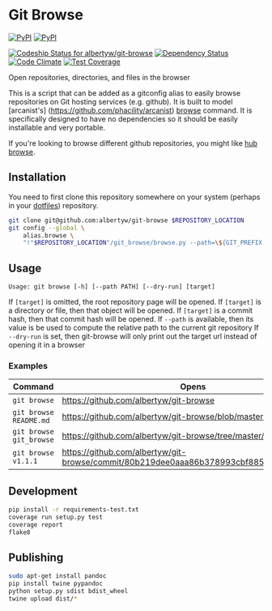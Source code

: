 Git Browse
==========

[![PyPI](https://img.shields.io/pypi/v/git-browse.svg)](https://github.com/albertyw/git-browse)
[![PyPI](https://img.shields.io/pypi/pyversions/git-browse.svg)]()

[ ![Codeship Status for albertyw/git-browse](https://codeship.com/projects/fbd67810-b952-0134-2c2e-166255a25182/status?branch=master)](https://codeship.com/projects/194945)
[![Dependency Status](https://gemnasium.com/badges/github.com/albertyw/git-browse.svg)](https://gemnasium.com/github.com/albertyw/git-browse)
[![Code Climate](https://codeclimate.com/github/albertyw/git-browse/badges/gpa.svg)](https://codeclimate.com/github/albertyw/git-browse)
[![Test Coverage](https://codeclimate.com/github/albertyw/git-browse/badges/coverage.svg)](https://codeclimate.com/github/albertyw/git-browse/coverage)

Open repositories, directories, and files in the browser

This is a script that can be added as a gitconfig alias to easily browse
repositories on Git hosting services (e.g. github).  It is built to model
[arcanist's] (https://github.com/phacility/arcanist)
[browse](https://github.com/phacility/arcanist/blob/master/src/workflow/ArcanistBrowseWorkflow.php)
command.  It is specifically designed to have no dependencies so it should be
easily installable and very portable.

If you're looking to browse different github repositories, you might like
[hub browse](https://github.com/github/hub/blob/master/commands/browse.go).

Installation
------------

You need to first clone this repository somewhere on your system (perhaps in
your [dotfiles](https://github.com/albertyw/dotfiles)) repository.

```bash
git clone git@github.com:albertyw/git-browse $REPOSITORY_LOCATION
git config --global \
    alias.browse \
    "!"$REPOSITORY_LOCATION"/git_browse/browse.py --path=\${GIT_PREFIX:-./}"
```

Usage
-----

```
Usage: git browse [-h] [--path PATH] [--dry-run] [target]
```

If `[target]` is omitted, the root repository page will be opened.
If `[target]` is a directory or file, then that object will be opened.
If `[target]` is a commit hash, then that commit hash will be opened.
If `--path` is available, then its value is be used to compute the relative path to the current git repository
If `--dry-run` is set, then git-browse will only print out the target url instead of opening it in a browser

### Examples

| Command                 | Opens |
|-------------------------|-------|
| `git browse`            | https://github.com/albertyw/git-browse |
| `git browse README.md`  | https://github.com/albertyw/git-browse/blob/master/README.md |
| `git browse git_browse` | https://github.com/albertyw/git-browse/tree/master/git_browse/ |
| `git browse v1.1.1`     | https://github.com/albertyw/git-browse/commit/80b219dee0aaa86b378993cbf88511126b813c5f |

Development
-----------

```bash
pip install -r requirements-test.txt
coverage run setup.py test
coverage report
flake8
```

Publishing
----------

```bash
sudo apt-get install pandoc
pip install twine pypandoc
python setup.py sdist bdist_wheel
twine upload dist/*
```
